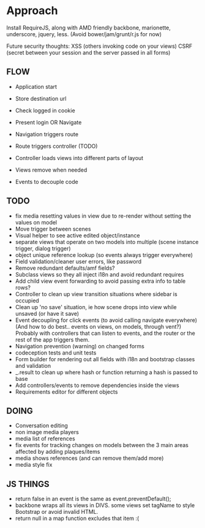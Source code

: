 Approach
========

Install RequireJS, along with AMD friendly backbone, marionette, underscore, jquery, less.
(Avoid bower/jam/grunt/r.js for now)


Future security thoughts:
XSS  (others invoking code on your views)
CSRF (secret between your session and the server passed in all forms)


FLOW
----

- Application start
- Store destination url
- Check logged in cookie
- Present login OR Navigate

- Navigation triggers route
- Route triggers controller (TODO)
- Controller loads views into different parts of layout
- Views remove when needed
- Events to decouple code


TODO
----
- fix media resetting values in view due to re-render without setting the values on model
- Move trigger between scenes
- Visual helper to see active edited object/instance
- separate views that operate on two models into multiple (scene instance trigger, dialog trigger)
- object unique reference lookup (so events always trigger everywhere)
- Field validation/cleaner user errors, like password
- Remove redundant defaults/amf fields?
- Subclass views so they all inject i18n and avoid redundant requires
- Add child view event forwarding to avoid passing extra info to table rows?
- Controller to clean up view transition situations where sidebar is occupied
- Clean up 'no save' situation, ie how scene drops into view while unsaved (or have it save)
- Event decoupling for click events (to avoid calling navigate everywhere)
  (And how to do best.. events on views, on models, through vent?)
  Probably with controllers that can listen to events, and the router or the rest of the app triggers them.
- Navigation prevention (warning) on changed forms
- codeception tests and unit tests
- Form builder for rendering out all fields with i18n and bootstrap classes and validation
- _.result to clean up where hash or function returning a hash is passed to base
- Add controllers/events to remove dependencies inside the views
- Requirements editor for different objects

DOING
-----
- Conversation editing
- non image media players
- media list of references
- fix events for tracking changes on models between the 3 main areas affected by adding plaques/items
- media shows references (and can remove them/add more)
- media style fix

JS THINGS
---------
- return false in an event is the same as event.preventDefault();
- backbone wraps all its views in DIVS. some views set tagName to style Bootstrap or avoid invalid HTML.
- return null in a map function excludes that item :(
